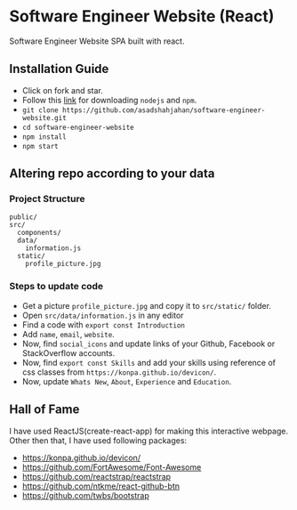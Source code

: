 # Software Engineer Website (React)
Software Engineer Website SPA built with react.
## Installation Guide
- Click on fork and star.
- Follow this [link](https://www.digitalocean.com/community/tutorials/how-to-install-node-js-on-ubuntu-16-04) for downloading `nodejs` and `npm`.
- `git clone https://github.com/asadshahjahan/software-engineer-website.git`
- `cd software-engineer-website`
- `npm install`
- `npm start`
## Altering repo according to your data
### Project Structure
```
public/
src/
  components/
  data/
    information.js
  static/
    profile_picture.jpg
```
### Steps to update code
- Get a picture `profile_picture.jpg` and copy it to `src/static/` folder.
- Open `src/data/information.js` in any editor
- Find a code with `export const Introduction`
- Add `name`, `email`, `website`.
- Now, find `social_icons` and update links of your Github, Facebook or StackOverflow accounts.
- Now, find `export const Skills` and add your skills using reference of css classes from `https://konpa.github.io/devicon/`.
- Now, update `Whats New`, `About`, `Experience` and `Education`.

## Hall of Fame
I have used ReactJS(create-react-app) for making this interactive webpage. Other then that, I have used following packages:
- https://konpa.github.io/devicon/
- https://github.com/FortAwesome/Font-Awesome
- https://github.com/reactstrap/reactstrap
- https://github.com/ntkme/react-github-btn
- https://github.com/twbs/bootstrap
